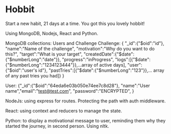 # Hobbit
Start a new habit, 21 days at a time. You got this you lovely hobbit!

Using MongoDB, Nodejs, React and Python.

MongoDB collections: Users and Challenge
  Challenge:
   {
    "_id":{"$oid":"id"},
    "name":"Name of the challenge",
    "motivation":"Why do you want to do this?",
    "target":"What is your target",
    "createdDate":{"$date":{"$numberLong":"date"}},
    "progress":"inProgress",
    "logs":[{"$date":{"$numberLong":"1234123444"}},...array of active days],
    "user":{"$oid":"user's id"},
    "pastTries":[{"$date":{"$numberLong":"123"}},... array of any past tries you had]}
    }

  User:
    {"_id":{"$oid":"64eda6e03b050e74ee7c8d28"},
    "name":"User name","email":"test@test.com",
    "password":"ENCRYPTED",
    }

NodeJs: using express for routes. Protecting the path with auth middleware.

React: using context and reducers to manage the state.

Python: to display a motivational message to user, reminding them why they started the journey, in second person. Using nltk.

